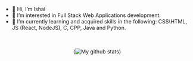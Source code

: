 - 👋 Hi, I’m Ishai
- 👀 I’m interested in Full Stack Web Applications development.
- 🌱 I’m currently learning and acquired skills in the following:  CSS\HTML, JS (React, NodeJS), C, CPP, Java and Python. 
<!---- 💞️ I’m looking to collaborate on ...--->
<br/><br/>
<span style="display:block;text-align:center">
(![My github stats](https://github-readme-stats.vercel.app/api?username=ishaishai&show_icons=true&theme=nord))
</span>
<!---
ishaishai/ishaishai is a ✨ special ✨ repository because its `README.md` (this file) appears on your GitHub profile.
You can click the Preview link to take a look at your changes.
--->
